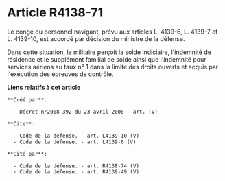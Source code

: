 # Article R4138-71

Le congé du personnel navigant, prévu aux articles L. 4139-6, L. 4139-7 et L. 4139-10, est accordé par décision du ministre
de la défense. 

Dans cette situation, le militaire perçoit la solde indiciaire, l'indemnité de résidence et le supplément familial de solde
ainsi que l'indemnité pour services aériens au taux n° 1 dans la limite des droits ouverts et acquis par l'exécution des
épreuves de contrôle.

**Liens relatifs à cet article**

	**Créé par**:

	  - Décret n°2008-392 du 23 avril 2008 - art. (V)

	**Cite**:

	  - Code de la défense. - art. L4139-10 (V)
	  - Code de la défense. - art. L4139-6 (V)

	**Cité par**:

	  - Code de la défense. - art. R4138-74 (V)
	  - Code de la défense. - art. R4139-49 (V)

